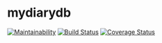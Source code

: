 # mydiarydb
[![Maintainability](https://api.codeclimate.com/v1/badges/24dd3fb48b19c76a1a58/maintainability)](https://codeclimate.com/github/ngirimana/mydiarydb/maintainability) [![Build Status](https://travis-ci.com/ngirimana/mydiarydb.svg?branch=develop)](https://travis-ci.com/ngirimana/mydiarydb)  [![Coverage Status](https://coveralls.io/repos/github/ngirimana/mydiarydb/badge.svg?branch=tokens)](https://coveralls.io/github/ngirimana/mydiarydb?branch=tokens)
